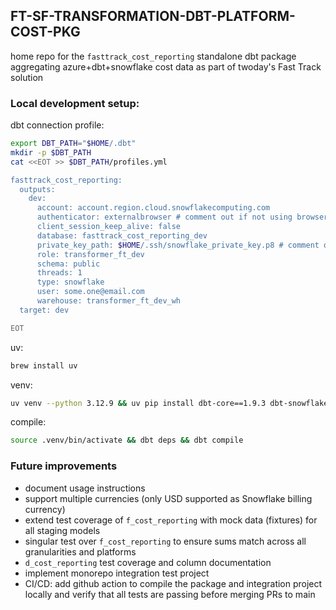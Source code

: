 ## FT-SF-TRANSFORMATION-DBT-PLATFORM-COST-PKG
home repo for the `fasttrack_cost_reporting` standalone dbt package aggregating
azure+dbt+snowflake cost data as part of twoday's Fast Track solution

### Local development setup:
dbt connection profile:
```sh
export DBT_PATH="$HOME/.dbt"
mkdir -p $DBT_PATH
cat <<EOT >> $DBT_PATH/profiles.yml

fasttrack_cost_reporting:
  outputs:
    dev:
      account: account.region.cloud.snowflakecomputing.com
      authenticator: externalbrowser # comment out if not using browser SSO
      client_session_keep_alive: false
      database: fasttrack_cost_reporting_dev
      private_key_path: $HOME/.ssh/snowflake_private_key.p8 # comment out if not using key-pair auth
      role: transformer_ft_dev
      schema: public
      threads: 1
      type: snowflake
      user: some.one@email.com
      warehouse: transformer_ft_dev_wh
  target: dev

EOT
```

uv:
```sh
brew install uv
```

venv:
```sh
uv venv --python 3.12.9 && uv pip install dbt-core==1.9.3 dbt-snowflake==1.9.2 keyring==25.6.0
```

compile:
```sh
source .venv/bin/activate && dbt deps && dbt compile
```

### Future improvements
- document usage instructions
- support multiple currencies (only USD supported as Snowflake billing currency)
- extend test coverage of `f_cost_reporting` with mock data (fixtures) for all staging models
- singular test over `f_cost_reporting` to ensure sums match across all granularities and platforms
- `d_cost_reporting` test coverage and column documentation
- implement monorepo integration test project
- CI/CD: add github action to compile the package and integration project locally and verify that
all tests are passing before merging PRs to main
